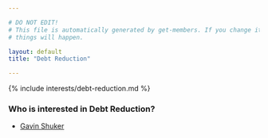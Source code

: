 ```yaml
---

# DO NOT EDIT!
# This file is automatically generated by get-members. If you change it, bad
# things will happen.

layout: default
title: "Debt Reduction"

---
```


{% include interests/debt-reduction.md %}

### Who is interested in Debt Reduction?


* [Gavin Shuker](/members/gavin-shuker.html)
